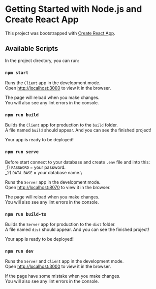 # Getting Started with Node.js and Create React App

This project was bootstrapped with [Create React App](https://github.com/facebook/create-react-app).

## Available Scripts

In the project directory, you can run:

### `npm start`

Runs the `Client` app in the development mode.\
Open [http://localhost:3000](http://localhost:3000) to view it in the browser.

The page will reload when you make changes.\
You will also see any lint errors in the console.


### `npm run build`

Builds the `Client` app for production to the `build` folder.\
A file named `build` should appear. And you can see the finished project!

Your app is ready to be deployed!


### `npm run serve`

Before start connect to your database and create `.env` file and into this:\
_1) `PASSWORD` = your password.\
_2) `DATA_BASE` = your database name.\

Runs the `Server` app in the development mode.\
Open [http://localhost:8070](http://localhost:8070) to view it in the browser.

The page will reload when you make changes.\
You will also see any lint errors in the console.


### `npm run build-ts`

Builds the `Server` app for production to the `dist` folder.\
A file named `dist` should appear. And you can see the finished project!

Your app is ready to be deployed!


### `npm run dev`

Runs the `Server` and `Client` app in the development mode.\
Open [http://localhost:3000](http://localhost:3000) to view it in the browser.

If the page have some mistake when you make changes.\
You will also see any lint errors in the console.